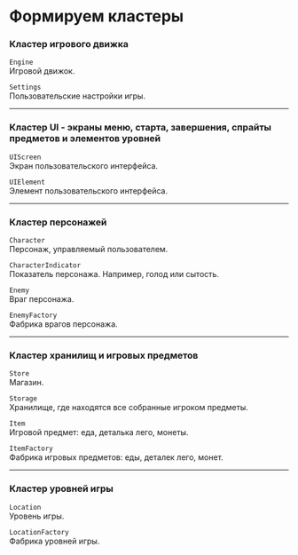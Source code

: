 # Формируем кластеры

### Кластер игрового движка

`Engine`  
Игровой движок.

`Settings`  
Пользовательские настройки игры.

---

### Кластер UI - экраны меню, старта, завершения, спрайты предметов и элементов уровней

`UIScreen`  
Экран пользовательского интерфейcа.

`UIElement`  
Элемент пользовательского интерфейса.

---

### Кластер персонажей

`Character`  
Персонаж, управляемый пользователем.

`CharacterIndicator`  
Показатель персонажа. Например, голод или сытость.

`Enemy`  
Враг персонажа.

`EnemyFactory`  
Фабрика врагов персонажа.

---

### Кластер хранилищ и игровых предметов

`Store`  
Магазин.

`Storage`  
Хранилище, где находятся все собранные игроком предметы.

`Item`  
Игровой предмет: еда, деталька лего, монеты.

`ItemFactory`  
Фабрика игровых предметов: еды, деталек лего, монет.

---

### Кластер уровней игры

`Location`  
Уровень игры.

`LocationFactory`  
Фабрика уровней игры.



